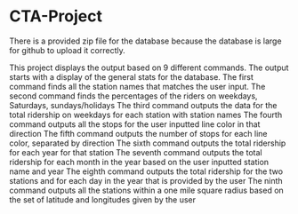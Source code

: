 # CTA-Project
There is a provided zip file for the database because the database is large for github to upload it correctly. 

This project displays the output based on 9 different commands. The output starts with a display of the general stats for the database.
The first command finds all the station names that matches the user input.
The second command finds the percentages of the riders on weekdays, Saturdays, sundays/holidays
The third command outputs the data for the total ridership on weekdays for each station with station names
The fourth command outputs all the stops for the user inputted line color in that direction
The fifth command outputs the number of stops for each line color, separated by direction
The sixth command outputs the total ridership for each year for that station
The seventh command outputs the total ridership for each month in the year based on the user inputted station name and year
The eighth command outputs the total ridership for the two stations and for each day in the year that is provided by the user
The ninth command outputs all the stations within a one mile square radius based on the set of latitude and longitudes given by the user

